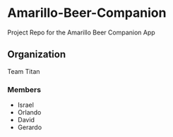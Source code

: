 # Amarillo-Beer-Companion
Project Repo for the Amarillo Beer Companion App

## Organization
Team Titan

### Members
- Israel
- Orlando
- David
- Gerardo